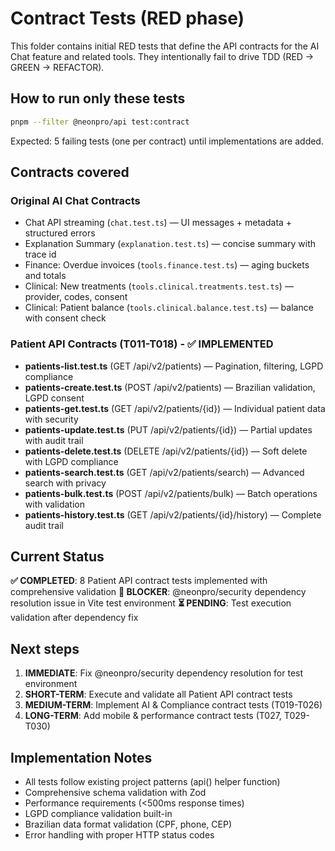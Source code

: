 # Contract Tests (RED phase)

This folder contains initial RED tests that define the API contracts for the AI Chat feature and related tools. They intentionally fail to drive TDD (RED → GREEN → REFACTOR).

## How to run only these tests

```bash
pnpm --filter @neonpro/api test:contract
```

Expected: 5 failing tests (one per contract) until implementations are added.

## Contracts covered

### Original AI Chat Contracts
- Chat API streaming (`chat.test.ts`) — UI messages + metadata + structured errors
- Explanation Summary (`explanation.test.ts`) — concise summary with trace id
- Finance: Overdue invoices (`tools.finance.test.ts`) — aging buckets and totals
- Clinical: New treatments (`tools.clinical.treatments.test.ts`) — provider, codes, consent
- Clinical: Patient balance (`tools.clinical.balance.test.ts`) — balance with consent check

### Patient API Contracts (T011-T018) - ✅ IMPLEMENTED
- **patients-list.test.ts** (GET /api/v2/patients) — Pagination, filtering, LGPD compliance
- **patients-create.test.ts** (POST /api/v2/patients) — Brazilian validation, LGPD consent
- **patients-get.test.ts** (GET /api/v2/patients/{id}) — Individual patient data with security
- **patients-update.test.ts** (PUT /api/v2/patients/{id}) — Partial updates with audit trail
- **patients-delete.test.ts** (DELETE /api/v2/patients/{id}) — Soft delete with LGPD compliance
- **patients-search.test.ts** (GET /api/v2/patients/search) — Advanced search with privacy
- **patients-bulk.test.ts** (POST /api/v2/patients/bulk) — Batch operations with validation
- **patients-history.test.ts** (GET /api/v2/patients/{id}/history) — Complete audit trail

## Current Status

**✅ COMPLETED**: 8 Patient API contract tests implemented with comprehensive validation
**🔧 BLOCKER**: @neonpro/security dependency resolution issue in Vite test environment
**⏳ PENDING**: Test execution validation after dependency fix

## Next steps

1. **IMMEDIATE**: Fix @neonpro/security dependency resolution for test environment
2. **SHORT-TERM**: Execute and validate all Patient API contract tests
3. **MEDIUM-TERM**: Implement AI & Compliance contract tests (T019-T026)
4. **LONG-TERM**: Add mobile & performance contract tests (T027, T029-T030)

## Implementation Notes

- All tests follow existing project patterns (api() helper function)
- Comprehensive schema validation with Zod
- Performance requirements (<500ms response times)
- LGPD compliance validation built-in
- Brazilian data format validation (CPF, phone, CEP)
- Error handling with proper HTTP status codes
